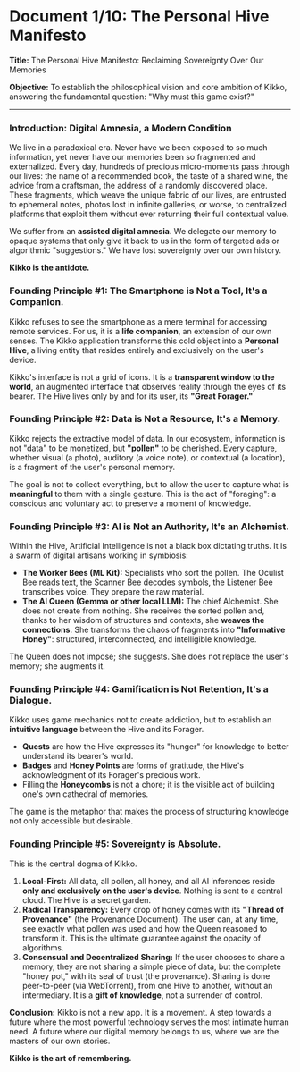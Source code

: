 # Document 1/10: The Personal Hive Manifesto

**Title:** The Personal Hive Manifesto: Reclaiming Sovereignty Over Our Memories

**Objective:** To establish the philosophical vision and core ambition of Kikko, answering the fundamental question: "Why must this game exist?"

---

### **Introduction: Digital Amnesia, a Modern Condition**

We live in a paradoxical era. Never have we been exposed to so much information, yet never have our memories been so fragmented and externalized. Every day, hundreds of precious micro-moments pass through our lives: the name of a recommended book, the taste of a shared wine, the advice from a craftsman, the address of a randomly discovered place. These fragments, which weave the unique fabric of our lives, are entrusted to ephemeral notes, photos lost in infinite galleries, or worse, to centralized platforms that exploit them without ever returning their full contextual value.

We suffer from an **assisted digital amnesia**. We delegate our memory to opaque systems that only give it back to us in the form of targeted ads or algorithmic "suggestions." We have lost sovereignty over our own history.

**Kikko is the antidote.**

### **Founding Principle #1: The Smartphone is Not a Tool, It's a Companion.**

Kikko refuses to see the smartphone as a mere terminal for accessing remote services. For us, it is a **life companion**, an extension of our own senses. The Kikko application transforms this cold object into a **Personal Hive**, a living entity that resides entirely and exclusively on the user's device.

Kikko's interface is not a grid of icons. It is a **transparent window to the world**, an augmented interface that observes reality through the eyes of its bearer. The Hive lives only by and for its user, its **"Great Forager."**

### **Founding Principle #2: Data is Not a Resource, It's a Memory.**

Kikko rejects the extractive model of data. In our ecosystem, information is not "data" to be monetized, but **"pollen"** to be cherished. Every capture, whether visual (a photo), auditory (a voice note), or contextual (a location), is a fragment of the user's personal memory.

The goal is not to collect everything, but to allow the user to capture what is **meaningful** to them with a single gesture. This is the act of "foraging": a conscious and voluntary act to preserve a moment of knowledge.

### **Founding Principle #3: AI is Not an Authority, It's an Alchemist.**

Within the Hive, Artificial Intelligence is not a black box dictating truths. It is a swarm of digital artisans working in symbiosis:
*   **The Worker Bees (ML Kit):** Specialists who sort the pollen. The Oculist Bee reads text, the Scanner Bee decodes symbols, the Listener Bee transcribes voice. They prepare the raw material.
*   **The AI Queen (Gemma or other local LLM):** The chief Alchemist. She does not create from nothing. She receives the sorted pollen and, thanks to her wisdom of structures and contexts, she **weaves the connections**. She transforms the chaos of fragments into **"Informative Honey"**: structured, interconnected, and intelligible knowledge.

The Queen does not impose; she suggests. She does not replace the user's memory; she augments it.

### **Founding Principle #4: Gamification is Not Retention, It's a Dialogue.**

Kikko uses game mechanics not to create addiction, but to establish an **intuitive language** between the Hive and its Forager.
*   **Quests** are how the Hive expresses its "hunger" for knowledge to better understand its bearer's world.
*   **Badges** and **Honey Points** are forms of gratitude, the Hive's acknowledgment of its Forager's precious work.
*   Filling the **Honeycombs** is not a chore; it is the visible act of building one's own cathedral of memories.

The game is the metaphor that makes the process of structuring knowledge not only accessible but desirable.

### **Founding Principle #5: Sovereignty is Absolute.**

This is the central dogma of Kikko.
1.  **Local-First:** All data, all pollen, all honey, and all AI inferences reside **only and exclusively on the user's device**. Nothing is sent to a central cloud. The Hive is a secret garden.
2.  **Radical Transparency:** Every drop of honey comes with its **"Thread of Provenance"** (the Provenance Document). The user can, at any time, see exactly what pollen was used and how the Queen reasoned to transform it. This is the ultimate guarantee against the opacity of algorithms.
3.  **Consensual and Decentralized Sharing:** If the user chooses to share a memory, they are not sharing a simple piece of data, but the complete "honey pot," with its seal of trust (the provenance). Sharing is done peer-to-peer (via WebTorrent), from one Hive to another, without an intermediary. It is a **gift of knowledge**, not a surrender of control.

**Conclusion:**
Kikko is not a new app. It is a movement. A step towards a future where the most powerful technology serves the most intimate human need. A future where our digital memory belongs to us, where we are the masters of our own stories.

**Kikko is the art of remembering.**